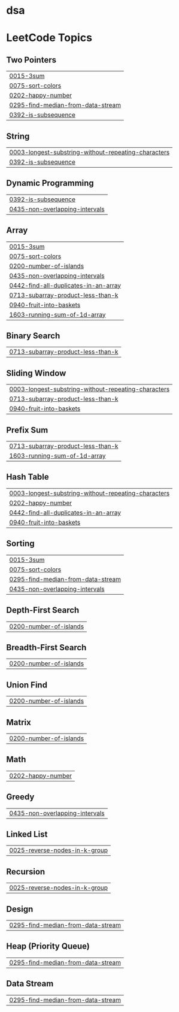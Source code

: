 # dsa
<!---LeetCode Topics Start-->
# LeetCode Topics
## Two Pointers
|  |
| ------- |
| [0015-3sum](https://github.com/Rash5693/dsa/tree/master/0015-3sum) |
| [0075-sort-colors](https://github.com/Rash5693/dsa/tree/master/0075-sort-colors) |
| [0202-happy-number](https://github.com/Rash5693/dsa/tree/master/0202-happy-number) |
| [0295-find-median-from-data-stream](https://github.com/Rash5693/dsa/tree/master/0295-find-median-from-data-stream) |
| [0392-is-subsequence](https://github.com/Rash5693/dsa/tree/master/0392-is-subsequence) |
## String
|  |
| ------- |
| [0003-longest-substring-without-repeating-characters](https://github.com/Rash5693/dsa/tree/master/0003-longest-substring-without-repeating-characters) |
| [0392-is-subsequence](https://github.com/Rash5693/dsa/tree/master/0392-is-subsequence) |
## Dynamic Programming
|  |
| ------- |
| [0392-is-subsequence](https://github.com/Rash5693/dsa/tree/master/0392-is-subsequence) |
| [0435-non-overlapping-intervals](https://github.com/Rash5693/dsa/tree/master/0435-non-overlapping-intervals) |
## Array
|  |
| ------- |
| [0015-3sum](https://github.com/Rash5693/dsa/tree/master/0015-3sum) |
| [0075-sort-colors](https://github.com/Rash5693/dsa/tree/master/0075-sort-colors) |
| [0200-number-of-islands](https://github.com/Rash5693/dsa/tree/master/0200-number-of-islands) |
| [0435-non-overlapping-intervals](https://github.com/Rash5693/dsa/tree/master/0435-non-overlapping-intervals) |
| [0442-find-all-duplicates-in-an-array](https://github.com/Rash5693/dsa/tree/master/0442-find-all-duplicates-in-an-array) |
| [0713-subarray-product-less-than-k](https://github.com/Rash5693/dsa/tree/master/0713-subarray-product-less-than-k) |
| [0940-fruit-into-baskets](https://github.com/Rash5693/dsa/tree/master/0940-fruit-into-baskets) |
| [1603-running-sum-of-1d-array](https://github.com/Rash5693/dsa/tree/master/1603-running-sum-of-1d-array) |
## Binary Search
|  |
| ------- |
| [0713-subarray-product-less-than-k](https://github.com/Rash5693/dsa/tree/master/0713-subarray-product-less-than-k) |
## Sliding Window
|  |
| ------- |
| [0003-longest-substring-without-repeating-characters](https://github.com/Rash5693/dsa/tree/master/0003-longest-substring-without-repeating-characters) |
| [0713-subarray-product-less-than-k](https://github.com/Rash5693/dsa/tree/master/0713-subarray-product-less-than-k) |
| [0940-fruit-into-baskets](https://github.com/Rash5693/dsa/tree/master/0940-fruit-into-baskets) |
## Prefix Sum
|  |
| ------- |
| [0713-subarray-product-less-than-k](https://github.com/Rash5693/dsa/tree/master/0713-subarray-product-less-than-k) |
| [1603-running-sum-of-1d-array](https://github.com/Rash5693/dsa/tree/master/1603-running-sum-of-1d-array) |
## Hash Table
|  |
| ------- |
| [0003-longest-substring-without-repeating-characters](https://github.com/Rash5693/dsa/tree/master/0003-longest-substring-without-repeating-characters) |
| [0202-happy-number](https://github.com/Rash5693/dsa/tree/master/0202-happy-number) |
| [0442-find-all-duplicates-in-an-array](https://github.com/Rash5693/dsa/tree/master/0442-find-all-duplicates-in-an-array) |
| [0940-fruit-into-baskets](https://github.com/Rash5693/dsa/tree/master/0940-fruit-into-baskets) |
## Sorting
|  |
| ------- |
| [0015-3sum](https://github.com/Rash5693/dsa/tree/master/0015-3sum) |
| [0075-sort-colors](https://github.com/Rash5693/dsa/tree/master/0075-sort-colors) |
| [0295-find-median-from-data-stream](https://github.com/Rash5693/dsa/tree/master/0295-find-median-from-data-stream) |
| [0435-non-overlapping-intervals](https://github.com/Rash5693/dsa/tree/master/0435-non-overlapping-intervals) |
## Depth-First Search
|  |
| ------- |
| [0200-number-of-islands](https://github.com/Rash5693/dsa/tree/master/0200-number-of-islands) |
## Breadth-First Search
|  |
| ------- |
| [0200-number-of-islands](https://github.com/Rash5693/dsa/tree/master/0200-number-of-islands) |
## Union Find
|  |
| ------- |
| [0200-number-of-islands](https://github.com/Rash5693/dsa/tree/master/0200-number-of-islands) |
## Matrix
|  |
| ------- |
| [0200-number-of-islands](https://github.com/Rash5693/dsa/tree/master/0200-number-of-islands) |
## Math
|  |
| ------- |
| [0202-happy-number](https://github.com/Rash5693/dsa/tree/master/0202-happy-number) |
## Greedy
|  |
| ------- |
| [0435-non-overlapping-intervals](https://github.com/Rash5693/dsa/tree/master/0435-non-overlapping-intervals) |
## Linked List
|  |
| ------- |
| [0025-reverse-nodes-in-k-group](https://github.com/Rash5693/dsa/tree/master/0025-reverse-nodes-in-k-group) |
## Recursion
|  |
| ------- |
| [0025-reverse-nodes-in-k-group](https://github.com/Rash5693/dsa/tree/master/0025-reverse-nodes-in-k-group) |
## Design
|  |
| ------- |
| [0295-find-median-from-data-stream](https://github.com/Rash5693/dsa/tree/master/0295-find-median-from-data-stream) |
## Heap (Priority Queue)
|  |
| ------- |
| [0295-find-median-from-data-stream](https://github.com/Rash5693/dsa/tree/master/0295-find-median-from-data-stream) |
## Data Stream
|  |
| ------- |
| [0295-find-median-from-data-stream](https://github.com/Rash5693/dsa/tree/master/0295-find-median-from-data-stream) |
<!---LeetCode Topics End-->